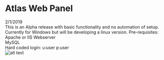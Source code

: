 # Atlas Web Panel

2/1/2019<br>
This is an Alpha release with basic functionality and no automation of setup.<br>
Currently for Windows but will be developing a linux version.
Pre-requisites:<br>
Apache or IIS Webserver<br>
MySQL<br>
Hard coded login: u:user p:user<br>
![alt text](https://i.imgur.com/YzCnKsl.jpg)
